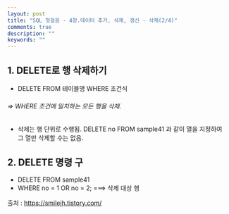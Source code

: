 ```yaml
---
layout: post
title: "SQL 첫걸음 - 4장.데이터 추가, 삭제, 갱신 - 삭제(2/4)" 
comments: true
description: ""
keywords: ""
---
```


## 1. DELETE로 행 삭제하기  
- DELETE FROM 테이블명 WHERE 조건식
###### => WHERE 조건에 일치하는 모든 행을 삭제. 
- 삭제는 행 단위로 수행됨. DELETE no FROM sample41 과 같이 열을 지정하여 그 열만 삭제할 수는 없음. 


## 2. DELETE 명령 구 
-  DELETE FROM sample41
-  WHERE no = 1 OR no = 2;   ===> 삭제 대상 행


출처 : https://smilejh.tistory.com/
